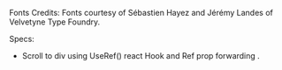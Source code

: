 Fonts Credits:
Fonts courtesy of Sébastien Hayez and Jérémy Landes of Velvetyne Type Foundry.

Specs:

- Scroll to div using UseRef() react Hook and Ref prop forwarding .
